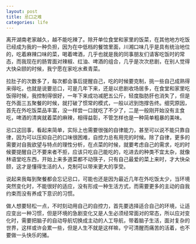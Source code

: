 ```yaml
---
layout: post
title: 忌口之难
categories: life
---
```


离开湖南老家越久，越不能吃辣了。除开单位食堂和家里的饭菜，在其他地方吃饭已经成为我的一种负担，因为在中低档的餐馆里面，川湘口味几乎是具有统治地位的，吃着麻辣口味的菜，喝着啤酒，几乎也就是我的同事朋友们请客吃饭时的常态，而我现在的肠胃面对辣椒、红油、啤酒的组合，几乎是次次悲剧，在别人觉得大快朵颐的时候，我宁愿在家吃水煮青菜。

拉肚子的次数多了，每次都会事后提醒自己，吃的时候要克制，挑一些自己成熟得来得吃，也就是说要忌口，可是几年下来，还是以悲剧收场居多，在食堂和家里吃饭得时候，我控制得很好，一年下来成功减肥五公斤，轻度脂肪肝也消失了，但是在外面三五聚餐的时候，就打破了惯常的模式，一般以迟到饱撑告终。细究原因，首先在外吃饭菜品丰富，没一样尝一口就吃了不少了，二是一般刚开始没有主食吃，啤酒的清爽就着菜的麻辣，相得益彰，不管怎样也是一种简单粗暴的美味。

忌口这回事，看起来简单，实际上也需要很强的自律能力，甚至可以说不能只靠自律，因为可以压抑自己的口味很困难，自控力总有用完的时候。除了自律，更多的需要对自我欲望与特点的理性分析，在点菜的时候，就要考虑自己的需求，吃的时候要提醒自己不要来者不拒，应该只吃自己能吃的，吃进去的种类不宜太杂，就像林语堂吃东西，开始上来多道菜都不动筷子，只有自己最爱的菜上来时，才大快朵颐，这才是懂得生活的人，克制可以带来更大的享受。

说起来我每到聚餐都会忘记忌口，可能也还是因为最近几年在外吃饭太少，当环境突然变化时，不能很好的适应，没有形成一种生活方式，而需要更多的主动的自我约束而没有养成下意识的习惯。

做人想要轻松一点，不时刻动用自己的自控力，首先要选择适合自己的环境，让适应变出一种习惯，但是环境的急剧变化又是人生必须经常面对的常态，所以应对变化时，需要把脑子的自动导航切换成主动的人工导航，带着脑子生活，面对复杂的世界，这样或许会累一些，但是人生不就是这样嘛，宁可清醒而痛苦的活着，也不要做一头快乐的猪。